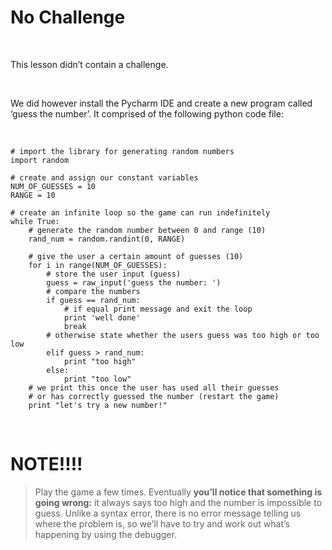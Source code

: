 No Challenge
============

 

This lesson didn’t contain a challenge.

 

We did however install the Pycharm IDE and create a new program called ‘guess
the number’. It comprised of the following python code file:

 

~~~~~~~~~~~~~~~~~~~~~~~~~~~~~~~~~~~~~~~~~~~~~~~~~~~~~~~~~~~~~~~~~~~~~~~~~~~~~~~~
# import the library for generating random numbers
import random

# create and assign our constant variables
NUM_OF_GUESSES = 10
RANGE = 10

# create an infinite loop so the game can run indefinitely
while True:
    # generate the random number between 0 and range (10)
    rand_num = random.randint(0, RANGE)

    # give the user a certain amount of guesses (10)
    for i in range(NUM_OF_GUESSES):
        # store the user input (guess)
        guess = raw_input('guess the number: ')
        # compare the numbers
        if guess == rand_num:
            # if equal print message and exit the loop
            print 'well done'
            break
        # otherwise state whether the users guess was too high or too low
        elif guess > rand_num:
            print "too high"
        else:
            print "too low"
    # we print this once the user has used all their guesses
    # or has correctly guessed the number (restart the game)
    print "let's try a new number!"
~~~~~~~~~~~~~~~~~~~~~~~~~~~~~~~~~~~~~~~~~~~~~~~~~~~~~~~~~~~~~~~~~~~~~~~~~~~~~~~~

 

NOTE!!!!
========

>   Play the game a few times. Eventually **you’ll notice that something is
>   going wrong:** it always says too high and the number is impossible to
>   guess. Unlike a syntax error, there is no error message telling us where the
>   problem is, so we’ll have to try and work out what’s happening by using the
>   debugger.

